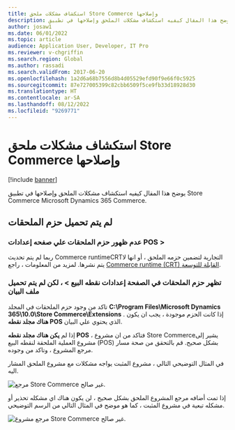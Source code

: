 ```yaml
---
title: استكشاف مشكلات ملحق Store Commerce وإصلاحها
description: يوضح هذا المقال كيفيه استكشاف مشكلات الملحق وإصلاحها في تطبيق Store Commerce Microsoft Dynamics 365 Commerce.
author: josaw1
ms.date: 06/01/2022
ms.topic: article
audience: Application User, Developer, IT Pro
ms.reviewer: v-chgriffin
ms.search.region: Global
ms.author: rassadi
ms.search.validFrom: 2017-06-20
ms.openlocfilehash: 1a2d6a68b7556d8b4d05529efd90f9e66f0c5925
ms.sourcegitcommit: 87e727005399c82cbb6509f5ce9fb33d18928d30
ms.translationtype: HT
ms.contentlocale: ar-SA
ms.lasthandoff: 08/12/2022
ms.locfileid: "9269771"
---
```

# <a name="troubleshoot-store-commerce-extension-issues"></a>استكشاف مشكلات ملحق Store Commerce وإصلاحها

[!include [banner](../includes/banner.md)]

يوضح هذا المقال كيفيه استكشاف مشكلات الملحق وإصلاحها في تطبيق Store Commerce Microsoft Dynamics 365 Commerce.

## <a name="extensions-packages-arent-loaded"></a>لم يتم تحميل حزم الملحقات

### <a name="extensions-packages-dont-appear-on-the-pos--settings-page"></a>عدم ظهور حزم الملحقات علي صفحه إعدادات POS \>

ربما لم يتم تحديث Commerce runtimeCRTالتجارية لتضمين حزمه الملحق ، أو انها لا يتم نشرها. لمزيد من المعلومات ، راجع [Commerce runtime (CRT) القابلة للتوسعة](../dev-itpro/commerce-runtime-extensibility-trigger.md).

### <a name="extensions-packages-appear-on-the-pos--settings-page-but-the-manifest-isnt-loaded"></a>تظهر حزم الملحقات في الصفحة إعدادات نقطه البيع \> ، لكن لم يتم تحميل ملف البيان

تاكد من وجود حزم الملحقات في المجلد **C:\\Program Files\\Microsoft Dynamics 365\\10.0\\Store Commerce\\Extensions** . إذا كانت الحزم موجودة ، يجب ان يكون **هناك مجلد نقطه POS** الذي يحتوي علي البيان.

إذا لم **يكن هناك مجلد نقطه POS** ، فتاكد من ان مشروع Store Commerceيشير إلى مشروع العملية الملحقة لنقطه البيع (POS) بشكل صحيح. قم بالتحقق من صحة مسار مرجع المشروع ، وتاكد من وجوده. 

في المثال التوضيحي التالي ، مشروع المثبت يواجه مشكلات مع مشروع الملحق المشار اليه.

![مرجع Store Commerce غير صالح.](media/ReferenceNotValid.png)

إذا تمت أضافه مرجع المشروع الملحق بشكل صحيح ، لن يكون هناك اي مشكله تحذير أو مشكله تبعية في مشروع المثبت ، كما هو موضح في المثال التالي من الرسم التوضيحي.

![مرجع مشروع Store Commerce غير صالح.](media/ReferenceValid.png)

